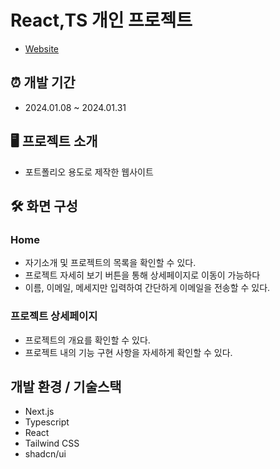 # React,TS 개인 프로젝트
- [Website](https://jinsol-porifolio.vercel.app/)


## ⏰ 개발 기간
- 2024.01.08 ~ 2024.01.31


## 🖥️ 프로젝트 소개
- 포트폴리오 용도로 제작한 웹사이트


## 🛠️ 화면 구성
### Home

- 자기소개 및 프로젝트의 목록을 확인할 수 있다.
- 프로젝트 자세히 보기 버튼을 통해 상세페이지로 이동이 가능하다
- 이름, 이메일, 메세지만 입력하여 간단하게 이메일을 전송할 수 있다.

### 프로젝트 상세페이지

- 프로젝트의 개요를 확인할 수 있다.
- 프로젝트 내의 기능 구현 사항을 자세하게 확인할 수 있다.


## 개발 환경 / 기술스택

- Next.js
- Typescript
- React
- Tailwind CSS
- shadcn/ui

